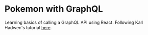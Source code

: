 # Pokemon with GraphQL

Learning basics of calling a GraphQL API using React. Following Karl Hadwen's tutorial [here](https://www.youtube.com/watch?v=yKFoAF7J0mc).
